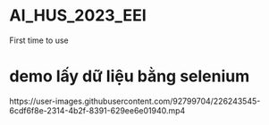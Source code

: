 # AI_HUS_2023_EEI
First time to use

<h1> demo lấy dữ liệu bằng selenium</h1>
https://user-images.githubusercontent.com/92799704/226243545-6cdf6f8e-2314-4b2f-8391-629ee6e01940.mp4
